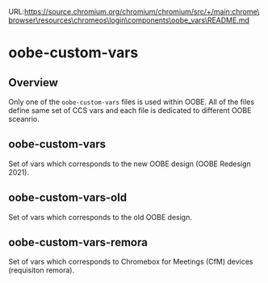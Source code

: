 URL:https://source.chromium.org/chromium/chromium/src/+/main:chrome\browser\resources\chromeos\login\components\oobe_vars\README.md
# oobe-custom-vars

## Overview

Only one of the `oobe-custom-vars` files is used within OOBE. All of the files
define same set of CCS vars and each file is dedicated to different OOBE sceanrio.

## oobe-custom-vars
Set of vars which corresponds to the new OOBE design (OOBE Redesign 2021).

## oobe-custom-vars-old
Set of vars which corresponds to the old OOBE design.

## oobe-custom-vars-remora
Set of vars which corresponds to Chromebox for Meetings (CfM) devices (requisiton remora).

